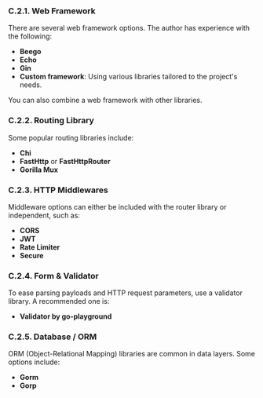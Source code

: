 ### C.2.1. Web Framework
There are several web framework options. The author has experience with the following:
- **Beego**
- **Echo**
- **Gin**
- **Custom framework**: Using various libraries tailored to the project's needs.

You can also combine a web framework with other libraries.

### C.2.2. Routing Library
Some popular routing libraries include:
- **Chi**
- **FastHttp** or **FastHttpRouter**
- **Gorilla Mux**

### C.2.3. HTTP Middlewares
Middleware options can either be included with the router library or independent, such as:
- **CORS**
- **JWT**
- **Rate Limiter**
- **Secure**

### C.2.4. Form & Validator
To ease parsing payloads and HTTP request parameters, use a validator library. A recommended one is:
- **Validator by go-playground**

### C.2.5. Database / ORM
ORM (Object-Relational Mapping) libraries are common in data layers. Some options include:
- **Gorm**
- **Gorp**
